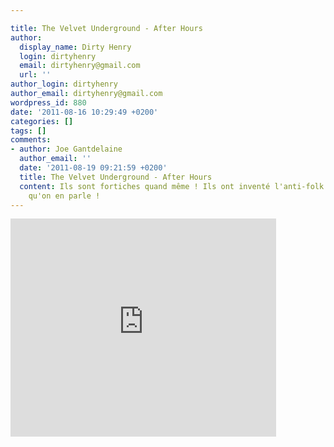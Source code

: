 ```yaml
---

title: The Velvet Underground - After Hours
author:
  display_name: Dirty Henry
  login: dirtyhenry
  email: dirtyhenry@gmail.com
  url: ''
author_login: dirtyhenry
author_email: dirtyhenry@gmail.com
wordpress_id: 880
date: '2011-08-16 10:29:49 +0200'
categories: []
tags: []
comments:
- author: Joe Gantdelaine
  author_email: ''
  date: '2011-08-19 09:21:59 +0200'
  title: The Velvet Underground - After Hours
  content: Ils sont fortiches quand même ! Ils ont inventé l'anti-folk 40 ans avant
    qu'on en parle !
---
```

<iframe width="425" height="349" src="http://www.youtube.com/embed/tE8KBWgUZxw" frameborder="0" allowfullscreen></iframe>
